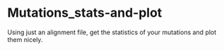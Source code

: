 # Mutations_stats-and-plot
Using just an alignment file, get the statistics of your mutations and plot them nicely.
